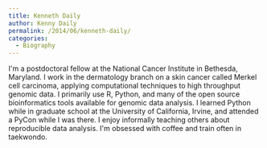 ```yaml
---
title: Kenneth Daily
author: Kenny Daily
permalink: /2014/06/kenneth-daily/
categories:
  - Biography
---
```

I'm a postdoctoral fellow at the National Cancer Institute in Bethesda, Maryland. I work in the dermatology branch on a skin cancer called Merkel cell carcinoma, applying computational techniques to high throughput genomic data. I primarily use R, Python, and many of the open source bioinformatics tools available for genomic data analysis. I learned Python while in graduate school at the University of California, Irvine, and attended a PyCon while I was there. I enjoy informally teaching others about reproducible data analysis. I'm obsessed with coffee and train often in taekwondo.
